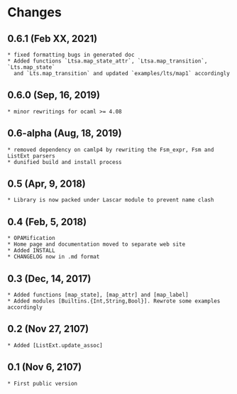 # Changes

## 0.6.1 (Feb XX, 2021)
    * fixed formatting bugs in generated doc 
    * Added functions `Ltsa.map_state_attr`, `Ltsa.map_transition`, `Lts.map_state`
      and `Lts.map_transition` and updated `examples/lts/map1` accordingly

## 0.6.0 (Sep, 16, 2019)
    * minor rewritings for ocaml >= 4.08

## 0.6-alpha (Aug, 18, 2019)
    * removed dependency on camlp4 by rewriting the Fsm_expr, Fsm and ListExt parsers
    * dunified build and install process
    
## 0.5 (Apr, 9, 2018)
	* Library is now packed under Lascar module to prevent name clash
    
## 0.4 (Feb, 5, 2018)
	* OPAMification
	* Home page and documentation moved to separate web site
	* Added INSTALL
	* CHANGELOG now in .md format
	
## 0.3 (Dec, 14, 2017)
	* Added functions [map_state], [map_attr] and [map_label]
	* Added modules [Builtins.{Int,String,Bool}]. Rewrote some examples accordingly
	
## 0.2 (Nov 27, 2107)
    * Added [ListExt.update_assoc]
	
## 0.1 (Nov 6, 2107)
    * First public version
